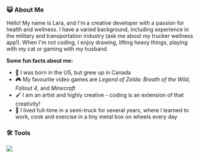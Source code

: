 ### :smiley_cat: About Me
Hello! My name is Lara, and I'm a creative developer with a passion for health and wellness. I have a varied background, including experience in the military and transportation industry (ask me about my trucker wellness app!). When I'm not coding, I enjoy drawing, lifting heavy things, playing with my cat or gaming with my husband.

**Some fun facts about me:**
- :maple_leaf: I was born in the US, but grew up in Canada
- :video_game: My favourite video games are *Legend of Zelda: Breath of the Wild*, *Fallout 4*, and *Minecraft*
- :paintbrush: I am an artist and highly creative - coding is an extension of that creativity!
- :truck: I lived full-time in a semi-truck for several years, where I learned to work, cook and exercise in a tiny metal box on wheels every day

### :hammer_and_wrench: Tools
<div>
  <img src="https://skillicons.dev/icons?i=html,css,javascript,nodejs,mongodb,react,python,django" />
</div>

